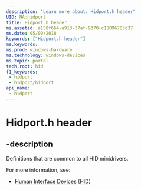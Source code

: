 ```yaml
---
description: "Learn more about: Hidport.h header"
UID: NA:hidport
title: Hidport.h header
ms.assetid: a158f664-a913-37af-9370-c18096783d37
ms.date: 05/09/2018
keywords: ["Hidport.h header"]
ms.keywords: 
ms.prod: windows-hardware
ms.technology: windows-devices
ms.topic: portal
tech.root: hid
f1_keywords:
 - hidport
 - hidport/hidport
api_name:
 - hidport
---
```


# Hidport.h header


## -description

Definitions that are common to all HID minidrivers.

For more information, see:

- [Human Interface Devices (HID)](../_hid/index.md)

